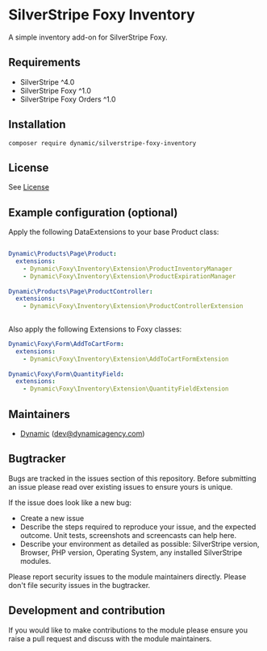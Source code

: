 # SilverStripe Foxy Inventory

A simple inventory add-on for SilverStripe Foxy.

## Requirements

* SilverStripe ^4.0
* SilverStripe Foxy ^1.0
* SilverStripe Foxy Orders ^1.0

## Installation

```
composer require dynamic/silverstripe-foxy-inventory
```

## License

See [License](license.md)

## Example configuration (optional)

Apply the following DataExtensions to your base Product class:

```yaml

Dynamic\Products\Page\Product:
  extensions:
    - Dynamic\Foxy\Inventory\Extension\ProductInventoryManager
    - Dynamic\Foxy\Inventory\Extension\ProductExpirationManager
      
Dynamic\Products\Page\ProductController:
  extensions:
    - Dynamic\Foxy\Inventory\Extension\ProductControllerExtension
  
```

Also apply the following Extensions to Foxy classes:

```yaml
Dynamic\Foxy\Form\AddToCartForm:
  extensions:
    - Dynamic\Foxy\Inventory\Extension\AddToCartFormExtension
      
Dynamic\Foxy\Form\QuantityField:
  extensions:
    - Dynamic\Foxy\Inventory\Extension\QuantityFieldExtension

```

## Maintainers
 *  [Dynamic](http://www.dynamicagency.com) (<dev@dynamicagency.com>)
 
## Bugtracker
Bugs are tracked in the issues section of this repository. Before submitting an issue please read over 
existing issues to ensure yours is unique. 
 
If the issue does look like a new bug:
 
 - Create a new issue
 - Describe the steps required to reproduce your issue, and the expected outcome. Unit tests, screenshots 
 and screencasts can help here.
 - Describe your environment as detailed as possible: SilverStripe version, Browser, PHP version, 
 Operating System, any installed SilverStripe modules.
 
Please report security issues to the module maintainers directly. Please don't file security issues in the bugtracker.
 
## Development and contribution
If you would like to make contributions to the module please ensure you raise a pull request and discuss with the module maintainers.
